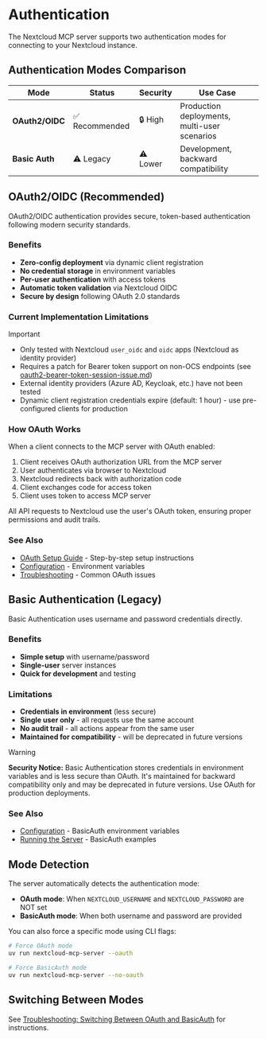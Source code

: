 # Authentication

The Nextcloud MCP server supports two authentication modes for connecting to your Nextcloud instance.

## Authentication Modes Comparison

| Mode | Status | Security | Use Case |
|------|--------|----------|----------|
| **OAuth2/OIDC** | ✅ Recommended | 🔒 High | Production deployments, multi-user scenarios |
| **Basic Auth** | ⚠️ Legacy | ⚠️ Lower | Development, backward compatibility |

## OAuth2/OIDC (Recommended)

OAuth2/OIDC authentication provides secure, token-based authentication following modern security standards.

### Benefits
- **Zero-config deployment** via dynamic client registration
- **No credential storage** in environment variables
- **Per-user authentication** with access tokens
- **Automatic token validation** via Nextcloud OIDC
- **Secure by design** following OAuth 2.0 standards

### Current Implementation Limitations

> [!IMPORTANT]
> - Only tested with Nextcloud `user_oidc` and `oidc` apps (Nextcloud as identity provider)
> - Requires a patch for Bearer token support on non-OCS endpoints (see [oauth2-bearer-token-session-issue.md](oauth2-bearer-token-session-issue.md))
> - External identity providers (Azure AD, Keycloak, etc.) have not been tested
> - Dynamic client registration credentials expire (default: 1 hour) - use pre-configured clients for production

### How OAuth Works

When a client connects to the MCP server with OAuth enabled:

1. Client receives OAuth authorization URL from the MCP server
2. User authenticates via browser to Nextcloud
3. Nextcloud redirects back with authorization code
4. Client exchanges code for access token
5. Client uses token to access MCP server

All API requests to Nextcloud use the user's OAuth token, ensuring proper permissions and audit trails.

### See Also
- [OAuth Setup Guide](oauth-setup.md) - Step-by-step setup instructions
- [Configuration](configuration.md) - Environment variables
- [Troubleshooting](troubleshooting.md) - Common OAuth issues

## Basic Authentication (Legacy)

Basic Authentication uses username and password credentials directly.

### Benefits
- **Simple setup** with username/password
- **Single-user** server instances
- **Quick for development** and testing

### Limitations
- **Credentials in environment** (less secure)
- **Single user only** - all requests use the same account
- **No audit trail** - all actions appear from the same user
- **Maintained for compatibility** - will be deprecated in future versions

> [!WARNING]
> **Security Notice:** Basic Authentication stores credentials in environment variables and is less secure than OAuth. It's maintained for backward compatibility only and may be deprecated in future versions. Use OAuth for production deployments.

### See Also
- [Configuration](configuration.md#basic-authentication-legacy) - BasicAuth environment variables
- [Running the Server](running.md#basicauth-mode-legacy) - BasicAuth examples

## Mode Detection

The server automatically detects the authentication mode:

- **OAuth mode**: When `NEXTCLOUD_USERNAME` and `NEXTCLOUD_PASSWORD` are NOT set
- **BasicAuth mode**: When both username and password are provided

You can also force a specific mode using CLI flags:
```bash
# Force OAuth mode
uv run nextcloud-mcp-server --oauth

# Force BasicAuth mode
uv run nextcloud-mcp-server --no-oauth
```

## Switching Between Modes

See [Troubleshooting: Switching Between OAuth and BasicAuth](troubleshooting.md#switching-between-oauth-and-basicauth) for instructions.
